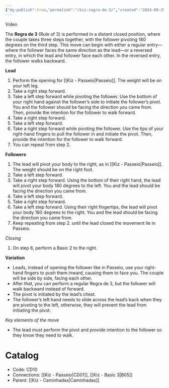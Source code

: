 ```yaml
---
{"dg-publish":true,"permalink":"/kiz-regra-de-3/","created":"2024-09-25T14:53:22.421-04:00","updated":"2024-10-03T13:02:49.385-04:00"}
---
```



Video

The **Regra de 3** (Rule of 3) is performed in a distant closed position, where the couple takes three steps together, with the follower pivoting 180 degrees on the third step. This move can begin with either a regular entry—where the follower faces the same direction as the lead—or a reversed entry, in which the lead and follower face each other. In the reversed entry, the follower walks backward.

**Lead**
1. Perform the opening for [[Kiz - Passeio\|Passeio]]. The weight will be on your left leg.
2. Take a right step forward.
3. Take a left step forward while pivoting the follower. Use the bottom of your right hand against the follower’s side to initiate the follower’s pivot. You and the follower should be facing the direction you came from. Then, provide the intention for the follower to walk forward.
4. Take a right step forward.
5. Take a left step forward.
6. Take a right step forward while pivoting the follower. Use the tips of your right-hand fingers to pull the follower in and initiate the pivot. Then, provide the intention for the follower to walk forward.
7. You can repeat from step 2.

**Followers**
1. The lead will pivot your body to the right, as in [[Kiz - Passeio\|Passeio]]. The weight should be on the right foot.
2. Take a left step forward.
3. Take a right step forward. Using the bottom of their right hand, the lead will pivot your body 180 degrees to the left. You and the lead should be facing the direction you came from.
4. Take a left step forward.
5. Take a right step forward.
6. Take a left step forward. Using their right fingertips, the lead will pivot your body 180 degrees to the right. You and the lead should be facing the direction you came from.
7. Keep repeating from step 2. until the lead closed the movement lie in Passeio.

*Closing*
1. On step 6, perform a Basic 2 to the right.

**Variation**
- Leads, instead of opening the follower like in Passeio, use your right-hand fingers to push them inward, causing them to face you. The couple will be side by side, facing each other.
- After that, you can perform a regular Regra de 3, but the follower will walk backward instead of forward.
- The pivot is initiated by the lead’s chest.
- The follower’s left hand needs to slide across the lead’s back when they are pivoting to the left, otherwise, they will prevent the lead from initiating the pivot.

*Key elements of the move*
- The lead must perform the pivot and provide intention to the follower so they know they need to walk.

# Catalog

- Code: CD10
- Connections: [[Kiz - Passeio\|CD01]], [[Kiz - Basic 3\|B05]]
- Parent: [[Kiz - Caminhadas\|Caminhadas]]
